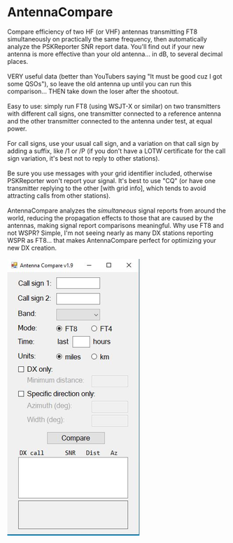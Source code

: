 # AntennaCompare
Compare efficiency of two HF (or VHF) antennas transmitting FT8 simultaneously on practically the same frequency, then automatically analyze the PSKReporter SNR report data.
You'll find out if your new antenna is more effective than your old antenna... in dB, to several decimal places.
<br><br>VERY useful data (better than YouTubers saying "It must be good cuz I got some QSOs"), so leave the old antenna up until you can run this comparison... THEN take down the loser after the shootout.
<br><br>Easy to use: simply run FT8 (using WSJT-X or similar) on two transmitters with different call signs, one transmitter connected to a reference antenna and the other transmitter connected to the antenna under test, at equal power.
<br><br>For call signs, use your usual call sign, and a variation on that call sign by adding a suffix, like /1 or /P (if you don't have a LOTW certificate for the call sign variation, it's best not to reply to other stations).
<br><br>Be sure you use messages with your grid identifier included, otherwise PSKReporter won't report your signal. It's best to use "CQ" (or have one transmitter replying to the other [with grid info], which tends to avoid attracting calls from other stations).
<br><br>AntennaCompare analyzes the <i>simultaneous</i> signal reports from around the world, reducing the propagation effects to those that are caused by the antennas, making signal report comparisons meaningful. Why use FT8 and not WSPR? Simple, I'm not seeing nearly as many DX stations reporting WSPR as FT8... that makes AntennaCompare perfect for optimizing your new DX creation.
<br><br><img src="https://github.com/avantol/AntennaCompare/blob/main/AntennaCompare.JPG">
